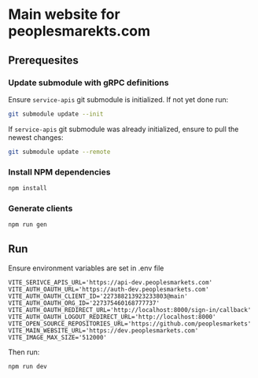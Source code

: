 # Main website for peoplesmarekts.com

## Prerequesites

### Update submodule with gRPC definitions

Ensure `service-apis` git submodule is initialized. If not yet done run:

```sh
git submodule update --init
```

If `service-apis` git submodule was already initialized, ensure to pull the newest changes:

```sh
git submodule update --remote
```

### Install NPM dependencies

```sh
npm install
```

### Generate clients

```sh
npm run gen
```

## Run

Ensure environment variables are set in .env file

```
VITE_SERIVCE_APIS_URL='https://api-dev.peoplesmarkets.com'
VITE_AUTH_OAUTH_URL='https://auth-dev.peoplesmarkets.com'
VITE_AUTH_OAUTH_CLIENT_ID='227388213923233803@main'
VITE_AUTH_OAUTH_ORG_ID='227375460168777737'
VITE_AUTH_OAUTH_REDIRECT_URL='http://localhost:8000/sign-in/callback'
VITE_AUTH_OAUTH_LOGOUT_REDIRECT_URL='http://localhost:8000'
VITE_OPEN_SOURCE_REPOSITORIES_URL='https://github.com/peoplesmarkets'
VITE_MAIN_WEBSITE_URL='https://dev.peoplesmarkets.com'
VITE_IMAGE_MAX_SIZE='512000'
```

Then run:

```sh
npm run dev
```

